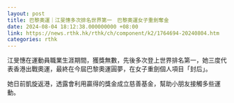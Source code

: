 ```yaml
---
layout: post
title: 巴黎奧運｜江旻憓多次排名世界第一　巴黎奧運女子重劍奪金
date: 2024-08-04 18:12:38.000000000 +08:00
link: https://news.rthk.hk/rthk/ch/component/k2/1764694-20240804.htm
categories: rthk
---
```


江旻憓在運動員職業生涯期間，獲獎無數，先後多次登上世界排名第一，她三度代表香港出戰奧運，最終在今屆巴黎奧運圓夢，在女子重劍個人項目「封后」。

她日前凱旋返港，透露會利用贏得的獎金成立慈善基金，幫助小朋友接觸多些運動。
